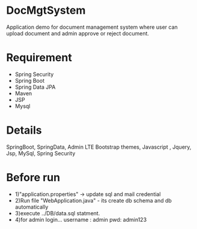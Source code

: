 # DocMgtSystem
Application demo for document management system where user can upload document and admin approve or reject document. 

# Requirement
- Spring Security
- Spring Boot
- Spring Data JPA
- Maven
- JSP
- Mysql

# Details
SpringBoot, SpringData, Admin LTE Bootstrap themes, Javascript , Jquery, Jsp, MySql, Spring Security

# Before run 
- 1)"application.properties" -> update sql and mail credential 
- 2)Run file "WebApplication.java" - its create db schema and db automatically
- 3)execute ../DB/data.sql statment.
- 4)for admin login...
		username : admin
		pwd: admin123

